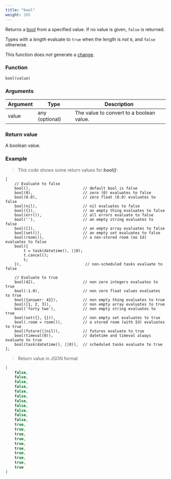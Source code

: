 ```yaml
---
title: "bool"
weight: 205
---
```


Returns a [bool](../../data-types/bool) from a specified value.
If no value is given, `false` is returned.

Types with a *length* evaluate to `true` when the length is *not* `0`, and `false` otherwise.

This function does *not* generate a [change](../../overview/changes).

### Function

`bool(value)`

### Arguments

Argument | Type | Description
-------- | ---- | -----------
value | any (optional) | The value to convert to a boolean value.

### Return value

A boolean value.

### Example

> This code shows some return values for ***bool()***:

```thingsdb,json_response
[
    // Evaluate to false
    bool(),                       // default bool is false
    bool(0),                      // zero (0) evaluates to false
    bool(0.0),                    // zero float (0.0) evaluates to false
    bool(nil),                    // nil evaluates to false
    bool({}),                     // an empty thing evaluates to false
    bool(err()),                  // all errors evaluate to false
    bool(''),                     // an empty string evaluates to false
    bool([]),                     // an empty array evaluates to false
    bool(set()),                  // an empty set evaluates to false
    bool(room()),                 // a non-stored room (no Id) evaluates to false
    bool({
        t = task(datetime(), ||0);
        t.cancel();
        t;
    }),                            // non-scheduled tasks evaluate to false

    // Evaluate to true
    bool(42),                     // non zero integers evaluates to true
    bool(-1.0),                   // non zero float values evaluates to true
    bool({answer: 42}),           // non empty thing evaluates to true
    bool([1, 2, 3]),              // non empty array evaluates to true
    bool('forty two'),            // non empty string evaluates to true
    bool(set({}, {})),            // non empty set evaluates to true
    bool(.room = room()),         // a stored room (with Id) evaluates to true
    bool(future(||nil)),          // futures evaluate to true
    bool(timeval(0)),             // datetime and timeval always evaluate to true
    bool(task(datetime(), ||0)),  // scheduled tasks evaluate to true
];
```

> Return value in JSON format

```json
[
    false,
    false,
    false,
    false,
    false,
    false,
    false,
    false,
    false,
    false,
    false,
    true,
    true,
    true,
    true,
    true,
    true,
    true,
    true,
    true,
    true
]
```
